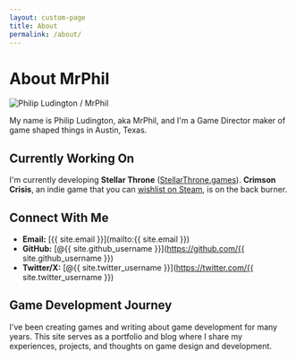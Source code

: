 ```yaml
---
layout: custom-page
title: About
permalink: /about/
---
```


# About MrPhil

<div class="about-intro">
  <div class="about-image">
    <img src="{{ '/assets/images/about-profile.png' | relative_url }}" alt="Philip Ludington / MrPhil">
  </div>
  <div class="about-text">
    <p>My name is Philip Ludington, aka MrPhil, and I'm a Game Director maker of game shaped things in Austin, Texas.</p>
  </div>
</div>

## Currently Working On
I'm currently developing **Stellar Throne** ([StellarThrone.games](https://stellarthrone.games)). **Crimson Crisis**, an indie game that you can [wishlist on Steam](https://store.steampowered.com/app/586290/Crimson_Crisis/), is on the back burner.

## Connect With Me
- **Email:** [{{ site.email }}](mailto:{{ site.email }})
- **GitHub:** [@{{ site.github_username }}](https://github.com/{{ site.github_username }})
- **Twitter/X:** [@{{ site.twitter_username }}](https://twitter.com/{{ site.twitter_username }})

## Game Development Journey
I've been creating games and writing about game development for many years. This site serves as a portfolio and blog where I share my experiences, projects, and thoughts on game design and development.
